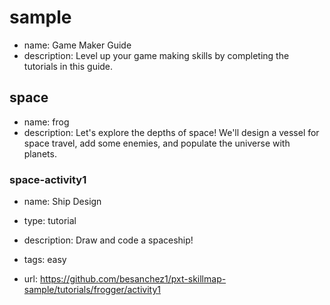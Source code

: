 # sample
* name: Game Maker Guide
* description: Level up your game making skills by completing the tutorials in this guide.


## space
* name: frog
* description: Let's explore the depths of space! We'll design a vessel for space travel, add some enemies, and populate the universe with planets.

### space-activity1

* name: Ship Design
* type: tutorial
* description: Draw and code a spaceship!
* tags: easy

* url: https://github.com/besanchez1/pxt-skillmap-sample/tutorials/frogger/activity1

